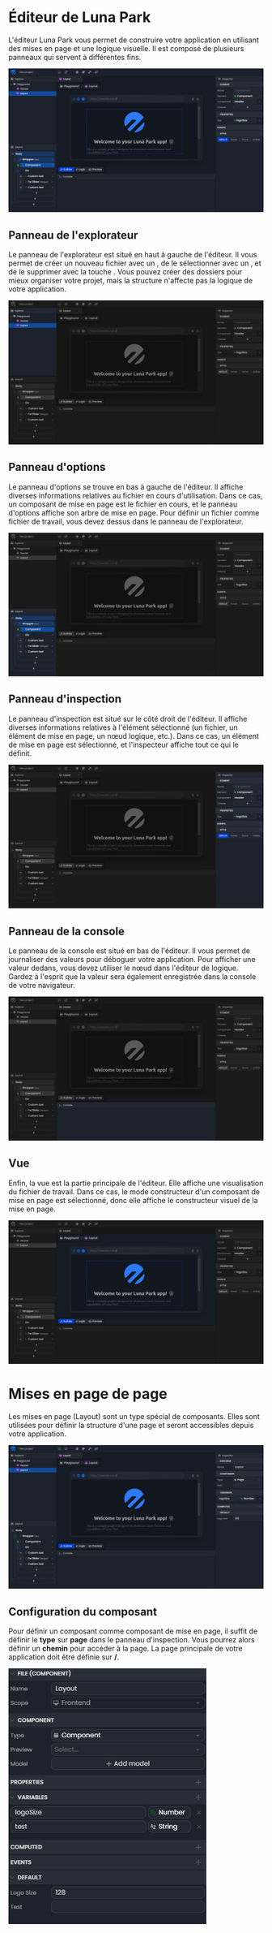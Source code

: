 # Éditeur de Luna Park

L'éditeur Luna Park vous permet de construire votre application en utilisant des mises en page et une logique visuelle. Il est composé de plusieurs panneaux qui servent à différentes fins.

![Capture d'écran de l'éditeur Luna Park](../../assets/layout-editor/luna-park-editor-assets/screen1.png)

## Panneau de l'explorateur

Le panneau de l'explorateur est situé en haut à gauche de l'éditeur. Il vous permet de créer un nouveau fichier avec un <Highlight text="clic droit"/>, de le sélectionner avec un <Highlight text="double clic"/>, et de le supprimer avec la touche <Highlight text="suppr"/>. Vous pouvez créer des dossiers pour mieux organiser votre projet, mais la structure n'affecte pas la logique de votre application.

![Capture d'écran de l'éditeur Luna Park](../../assets/layout-editor/luna-park-editor-assets/screen2.png)

## Panneau d'options

Le panneau d'options se trouve en bas à gauche de l'éditeur. Il affiche diverses informations relatives au fichier en cours d'utilisation. Dans ce cas, un composant de mise en page est le fichier en cours, et le panneau d'options affiche son arbre de mise en page. Pour définir un fichier comme fichier de travail, vous devez <Highlight text="double cliquer"/> dessus dans le panneau de l'explorateur.

![Capture d'écran de l'éditeur Luna Park](../../assets/layout-editor/luna-park-editor-assets/screen3.png)

## Panneau d'inspection

Le panneau d'inspection est situé sur le côté droit de l'éditeur. Il affiche diverses informations relatives à l'élément sélectionné (un fichier, un élément de mise en page, un nœud logique, etc.). Dans ce cas, un élément de mise en page est sélectionné, et l'inspecteur affiche tout ce qui le définit.

![Capture d'écran de l'éditeur Luna Park](../../assets/layout-editor/luna-park-editor-assets/screen4.png)

## Panneau de la console

Le panneau de la console est situé en bas de l'éditeur. Il vous permet de journaliser des valeurs pour déboguer votre application. Pour afficher une valeur dedans, vous devez utiliser le nœud <Highlight text="Log"/> dans l'éditeur de logique. Gardez à l'esprit que la valeur sera également enregistrée dans la console de votre navigateur.

![Capture d'écran de l'éditeur Luna Park](../../assets/layout-editor/luna-park-editor-assets/screen5.png)

## Vue

Enfin, la vue est la partie principale de l'éditeur. Elle affiche une visualisation du fichier de travail. Dans ce cas, le mode constructeur d'un composant de mise en page est sélectionné, donc elle affiche le constructeur visuel de la mise en page.

![Capture d'écran de l'éditeur Luna Park](../../assets/layout-editor/luna-park-editor-assets/screen6.png)

# Mises en page de page

Les mises en page (Layout) sont un type spécial de composants. Elles sont utilisées pour définir la structure d'une page et seront accessibles depuis votre application.

![Capture d'écran de l'éditeur Luna Park](../../assets/layout-editor/page-layouts-assets/screen1.png)

## Configuration du composant

Pour définir un composant comme composant de mise en page, il suffit de définir le **type** sur **page** dans le panneau d'inspection. Vous pourrez alors définir un **chemin** pour accéder à la page. La page principale de votre application doit être définie sur **/**.

![Capture d'écran de l'éditeur Luna Park](../../assets/layout-editor/page-layouts-assets/gif1.gif)